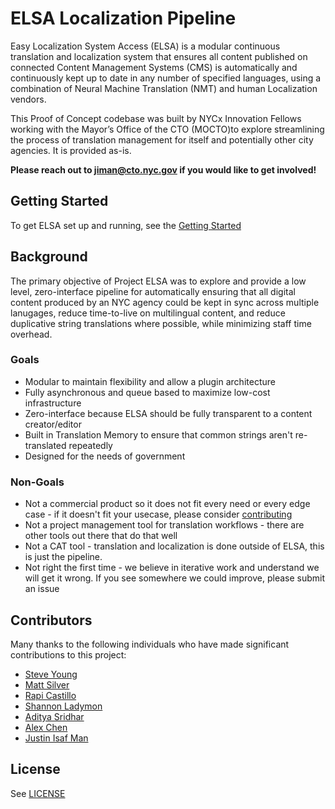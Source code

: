 # ELSA Localization Pipeline

Easy Localization System Access (ELSA) is a modular continuous translation and localization system that ensures all content published on connected Content Management Systems (CMS) is automatically and continuously kept up to date in any number of specified languages, using a combination of Neural Machine Translation (NMT) and human Localization vendors.

This Proof of Concept codebase was built by NYCx Innovation Fellows working with the Mayor’s Office of the CTO (MOCTO)to explore streamlining the process of translation management for itself and potentially other city agencies. It is provided as-is.

**Please reach out to [jiman@cto.nyc.gov](mailto:jiman@cto.nyc.gov) if you would like to get involved!**

## Getting Started

To get ELSA set up and running, see the [Getting Started](https://github.com/nyc-cto/tms/blob/master/docs/getting-started.md)


## Background
The primary objective of Project ELSA was to explore and provide a low level, zero-interface pipeline for automatically ensuring that all digital content produced by an NYC agency could be kept in sync across multiple lanugages, reduce time-to-live on multilingual content, and reduce duplicative string translations where possible, while minimizing staff time overhead.

### Goals
- Modular to maintain flexibility and allow a plugin architecture
- Fully asynchronous and queue based to maximize low-cost infrastructure
- Zero-interface because ELSA should be fully transparent to a content creator/editor
- Built in Translation Memory to ensure that common strings aren't re-translated repeatedly
- Designed for the needs of government

### Non-Goals
- Not a commercial product so it does not fit every need or every edge case - if it doesn't fit your usecase, please consider [contributing](/CONTRIBUTING.md)
- Not a project management tool for translation workflows - there are other tools out there that do that well
- Not a CAT tool - translation and localization is done outside of ELSA, this is just the pipeline.
- Not right the first time - we believe in iterative work and understand we will get it wrong. If you see somewhere we could improve, please submit an issue

## Contributors
Many thanks to the following individuals who have made significant contributions to this project:
- [Steve Young](https://github.com/liquidsteves)
- [Matt Silver](https://github.com/matthewsilver)
- [Rapi Castillo](https://github.com/nyccto-rapicastillo)
- [Shannon Ladymon](https://github.com/sladymon)
- [Aditya Sridhar](https://github.com/as1729)
- [Alex Chen](https://github.com/chena11356)
- [Justin Isaf Man](https://github.com/jisaf)

## License
See [LICENSE](/LICENSE)
